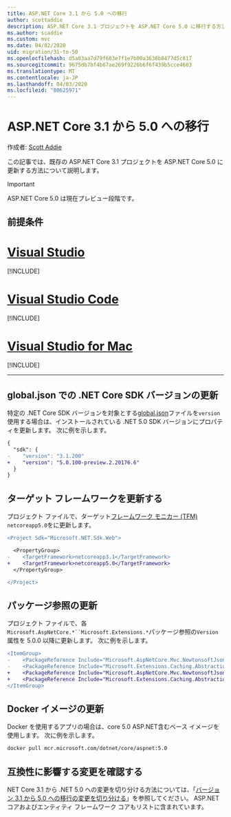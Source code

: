 ```yaml
---
title: ASP.NET Core 3.1 から 5.0 への移行
author: scottaddie
description: ASP.NET Core 3.1 プロジェクトを ASP.NET Core 5.0 に移行する方法について説明します。
ms.author: scaddie
ms.custom: mvc
ms.date: 04/02/2020
uid: migration/31-to-50
ms.openlocfilehash: d5a83aa7d79f603e7f1e7b00a3636b8477d5c817
ms.sourcegitcommit: 9675db7bf4b67ae269f9226b6f6f439b5cce4603
ms.translationtype: MT
ms.contentlocale: ja-JP
ms.lasthandoff: 04/03/2020
ms.locfileid: "80625971"
---
```

# <a name="migrate-from-aspnet-core-31-to-50"></a>ASP.NET Core 3.1 から 5.0 への移行

作成者: [Scott Addie](https://github.com/scottaddie)

この記事では、既存の ASP.NET Core 3.1 プロジェクトを ASP.NET Core 5.0 に更新する方法について説明します。

> [!IMPORTANT]
> ASP.NET Core 5.0 は現在プレビュー段階です。

## <a name="prerequisites"></a>前提条件

# <a name="visual-studio"></a>[Visual Studio](#tab/visual-studio)

[!INCLUDE[](~/includes/net-core-prereqs-vs-5.0.md)]

# <a name="visual-studio-code"></a>[Visual Studio Code](#tab/visual-studio-code)

[!INCLUDE[](~/includes/net-core-prereqs-vsc-5.0.md)]

# <a name="visual-studio-for-mac"></a>[Visual Studio for Mac](#tab/visual-studio-mac)

[!INCLUDE[](~/includes/net-core-prereqs-mac-5.0.md)]

---

## <a name="update-net-core-sdk-version-in-globaljson"></a>global.json での .NET Core SDK バージョンの更新

特定の .NET Core SDK バージョンを対象とする[global.json](/dotnet/core/tools/global-json)ファイルを`version`使用する場合は、インストールされている .NET 5.0 SDK バージョンにプロパティを更新します。 次に例を示します。

```diff
{
  "sdk": {
-    "version": "3.1.200"
+    "version": "5.0.100-preview.2.20176.6"
  }
}
```

## <a name="update-the-target-framework"></a>ターゲット フレームワークを更新する

プロジェクト ファイルで、ターゲット[フレームワーク モニカー (TFM)](/dotnet/standard/frameworks) `netcoreapp5.0`をに更新します。

```diff
<Project Sdk="Microsoft.NET.Sdk.Web">

  <PropertyGroup>
-    <TargetFramework>netcoreapp3.1</TargetFramework>
+    <TargetFramework>netcoreapp5.0</TargetFramework>
  </PropertyGroup>

</Project>
```

## <a name="update-package-references"></a>パッケージ参照の更新

プロジェクト ファイルで、各`Microsoft.AspNetCore.*``Microsoft.Extensions.*`パッケージ参照の`Version`属性を 5.0.0 以降に更新します。 次に例を示します。

```diff
<ItemGroup>
-    <PackageReference Include="Microsoft.AspNetCore.Mvc.NewtonsoftJson" Version="3.1.2" />
-    <PackageReference Include="Microsoft.Extensions.Caching.Abstractions" Version="3.1.2" />
+    <PackageReference Include="Microsoft.AspNetCore.Mvc.NewtonsoftJson" Version="5.0.0-preview.2.20167.3" />
+    <PackageReference Include="Microsoft.Extensions.Caching.Abstractions" Version="5.0.0-preview.2.20160.3" />
</ItemGroup>
```

## <a name="update-docker-images"></a>Docker イメージの更新

Docker を使用するアプリの場合は、core 5.0 ASP.NET含むベース イメージを使用します。 次に例を示します。

```bash
docker pull mcr.microsoft.com/dotnet/core/aspnet:5.0
```

## <a name="review-breaking-changes"></a>互換性に影響する変更を確認する

NET Core 3.1 から .NET 5.0 への変更を切り分ける方法については、「[バージョン 3.1 から 5.0 への移行の変更を切り分ける](/dotnet/core/compatibility/3.1-5.0)」を参照してください。 ASP.NETコアおよびエンティティ フレームワーク コアもリストに含まれています。
